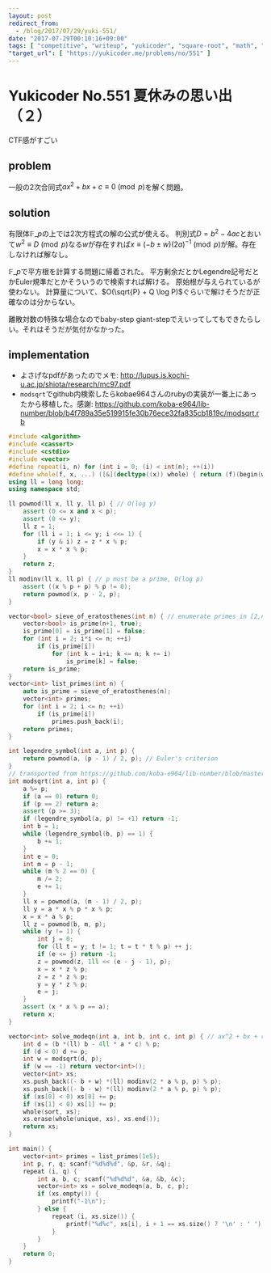```yaml
---
layout: post
redirect_from:
  - /blog/2017/07/29/yuki-551/
date: "2017-07-29T00:10:16+09:00"
tags: [ "competitive", "writeup", "yukicoder", "square-root", "math", "modulo" ]
"target_url": [ "https://yukicoder.me/problems/no/551" ]
---
```


# Yukicoder No.551 夏休みの思い出（２）

CTF感がすごい

## problem

一般の$2$次合同式$ax^2 + bx + c \equiv 0 \pmod{p}$を解く問題。

## solution

有限体$\mathbb{F}\_p$の上では$2$次方程式の解の公式が使える。
判別式$D = b^2 - 4ac$とおいて$w^2 \equiv D \pmod{p}$なる$w$が存在すれば$x \equiv (- b \pm w)(2a)^{-1} \pmod{p}$が解。存在しなければ解なし。

$\mathbb{F}\_p$で平方根を計算する問題に帰着された。
平方剰余だとかLegendre記号だとかEuler規準だとかそういうので検索すれば解ける。
原始根が与えられているが使わない。
計算量について、$O(\sqrt{P} + Q \log P)$ぐらいで解けそうだが正確なのは分からない。

離散対数の特殊な場合なのでbaby-step giant-stepでえいってしてもできたらしい。それはそうだが気付かなかった。

## implementation

-   よさげなpdfがあったのでメモ: <http://lupus.is.kochi-u.ac.jp/shiota/research/mc97.pdf>
-   `modsqrt`でgithub内検索したらkobae964さんのrubyの実装が一番上にあったから移植した。感謝: <https://github.com/koba-e964/lib-number/blob/b4f789a35e519915fe30b76ece32fa835cb1819c/modsqrt.rb>

``` c++
#include <algorithm>
#include <cassert>
#include <cstdio>
#include <vector>
#define repeat(i, n) for (int i = 0; (i) < int(n); ++(i))
#define whole(f, x, ...) ([&](decltype((x)) whole) { return (f)(begin(whole), end(whole), ## __VA_ARGS__); })(x)
using ll = long long;
using namespace std;

ll powmod(ll x, ll y, ll p) { // O(log y)
    assert (0 <= x and x < p);
    assert (0 <= y);
    ll z = 1;
    for (ll i = 1; i <= y; i <<= 1) {
        if (y & i) z = z * x % p;
        x = x * x % p;
    }
    return z;
}
ll modinv(ll x, ll p) { // p must be a prime, O(log p)
    assert ((x % p + p) % p != 0);
    return powmod(x, p - 2, p);
}

vector<bool> sieve_of_eratosthenes(int n) { // enumerate primes in [2,n] with O(n log log n)
    vector<bool> is_prime(n+1, true);
    is_prime[0] = is_prime[1] = false;
    for (int i = 2; i*i <= n; ++i)
        if (is_prime[i])
            for (int k = i+i; k <= n; k += i)
                is_prime[k] = false;
    return is_prime;
}
vector<int> list_primes(int n) {
    auto is_prime = sieve_of_eratosthenes(n);
    vector<int> primes;
    for (int i = 2; i <= n; ++i)
        if (is_prime[i])
            primes.push_back(i);
    return primes;
}

int legendre_symbol(int a, int p) {
    return powmod(a, (p - 1) / 2, p); // Euler's criterion
}
// transported from https://github.com/koba-e964/lib-number/blob/master/modsqrt.rb
int modsqrt(int a, int p) {
    a %= p;
    if (a == 0) return 0;
    if (p == 2) return a;
    assert (p >= 3);
    if (legendre_symbol(a, p) != +1) return -1;
    int b = 1;
    while (legendre_symbol(b, p) == 1) {
        b += 1;
    }
    int e = 0;
    int m = p - 1;
    while (m % 2 == 0) {
        m /= 2;
        e += 1;
    }
    ll x = powmod(a, (m - 1) / 2, p);
    ll y = a * x % p * x % p;
    x = x * a % p;
    ll z = powmod(b, m, p);
    while (y != 1) {
        int j = 0;
        for (ll t = y; t != 1; t = t * t % p) ++ j;
        if (e <= j) return -1;
        z = powmod(z, 1ll << (e - j - 1), p);
        x = x * z % p;
        z = z * z % p;
        y = y * z % p;
        e = j;
    }
    assert (x * x % p == a);
    return x;
}

vector<int> solve_modeqn(int a, int b, int c, int p) { // ax^2 + bx + c = 0 mod p
    int d = (b *(ll) b - 4ll * a * c) % p;
    if (d < 0) d += p;
    int w = modsqrt(d, p);
    if (w == -1) return vector<int>();
    vector<int> xs;
    xs.push_back((- b + w) *(ll) modinv(2 * a % p, p) % p);
    xs.push_back((- b - w) *(ll) modinv(2 * a % p, p) % p);
    if (xs[0] < 0) xs[0] += p;
    if (xs[1] < 0) xs[1] += p;
    whole(sort, xs);
    xs.erase(whole(unique, xs), xs.end());
    return xs;
}

int main() {
    vector<int> primes = list_primes(1e5);
    int p, r, q; scanf("%d%d%d", &p, &r, &q);
    repeat (i, q) {
        int a, b, c; scanf("%d%d%d", &a, &b, &c);
        vector<int> xs = solve_modeqn(a, b, c, p);
        if (xs.empty()) {
            printf("-1\n");
        } else {
            repeat (i, xs.size()) {
                printf("%d%c", xs[i], i + 1 == xs.size() ? '\n' : ' ');
            }
        }
    }
    return 0;
}
```
